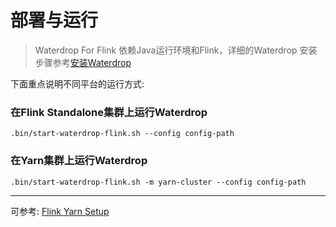 # 部署与运行

> Waterdrop For Flink 依赖Java运行环境和Flink，详细的Waterdrop 安装步骤参考[安装Waterdrop](/zh-cn/v2/flink/installation)

下面重点说明不同平台的运行方式:

### 在Flink Standalone集群上运行Waterdrop

```
.bin/start-waterdrop-flink.sh --config config-path

```
### 在Yarn集群上运行Waterdrop
```
.bin/start-waterdrop-flink.sh -m yarn-cluster --config config-path
```


---

可参考: [Flink Yarn Setup](https://ci.apache.org/projects/flink/flink-docs-release-1.9/zh/ops/deployment/yarn_setup.html)


